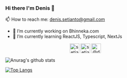 ### Hi there I'm Denis 👋

📫 How to reach me: denis.setianto@gmail.com

- 🔭 I’m currently working on Bhinneka.com
- 🌱 I’m currently learning ReactJS, Typescript, NextJs

<p align="center">
<a href="https://linkedin.com/in/setiantodenis" target="__blank"><img align="center" src="https://cdn.jsdelivr.net/npm/simple-icons@3.0.1/icons/linkedin.svg" alt="setiantodenis" height="30" width="30" /></a>
<a href="https://instagram.com/setiantodenis" target="__blank"><img align="center" src="https://cdn.jsdelivr.net/npm/simple-icons@3.0.1/icons/instagram.svg" alt="setiantodenis" height="30" width="30" /></a>
<a href="https://medium.com/@denissetianto" target="__blank"><img align="center" src="https://cdn.jsdelivr.net/npm/simple-icons@3.0.1/icons/medium.svg" alt="@denissetianto" height="30" width="30" /></a>
</p>

<!--
**denis212/denis212** is a ✨ _special_ ✨ repository because its `README.md` (this file) appears on your GitHub profile.

Here are some ideas to get you started:

- 🔭 I’m currently working on Bhinneka.com
- 🌱 I’m currently learning ...
- 👯 I’m looking to collaborate on ...
- 🤔 I’m looking for help with ...
- 💬 Ask me about ...
- 📫 How to reach me: ...
- 😄 Pronouns: ...
- ⚡ Fun fact: ...
-->

![Anurag's github stats](https://github-readme-stats.vercel.app/api?username=denis212&count_private=true)

[![Top Langs](https://github-readme-stats.vercel.app/api/top-langs/?username=denis212&layout=compact)](https://github.com/anuraghazra/github-readme-stats)
